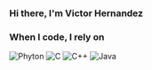 ### Hi there, I'm Victor Hernandez

<h3>When I code, I rely on</h3>
<p>
 <img alt="Phyton" src="https://img.shields.io/badge/Python-3776AB?style=for-the-badge&logo=python&logoColor=white" />
 <img alt="C" src="https://img.shields.io/badge/C-00599C?style=for-the-badge&logo=c&logoColor=white" />
 <img alt="C++" src="https://img.shields.io/badge/C%2B%2B-00599C?style=for-the-badge&logo=c%2B%2B&logoColor=white" />
 <img alt="Java" src="https://img.shields.io/badge/Java-ED8B00?style=for-the-badge&logo=openjdk&logoColor=white" />
 
 
 
